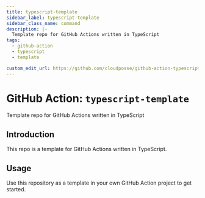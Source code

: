 ```yaml
---
title: typescript-template
sidebar_label: typescript-template
sidebar_class_name: command
description: |-
  Template repo for GitHub Actions written in TypeScript
tags:
  - github-action
  - typescript
  - template

custom_edit_url: https://github.com/cloudposse/github-action-typescript-template/blob/main/README.yaml
---
```


# GitHub Action: `typescript-template`
Template repo for GitHub Actions written in TypeScript




## Introduction

This repo is a template for GitHub Actions written in TypeScript.



## Usage

Use this repository as a template in your own GitHub Action project to get started.








